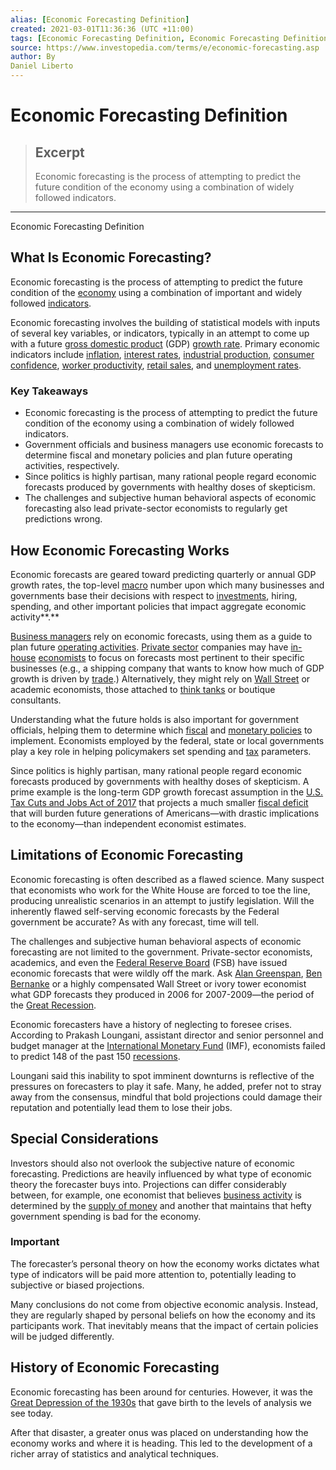 ```yaml
---
alias: [Economic Forecasting Definition]
created: 2021-03-01T11:36:36 (UTC +11:00)
tags: [Economic Forecasting Definition, Economic Forecasting Definition]
source: https://www.investopedia.com/terms/e/economic-forecasting.asp
author: By
Daniel Liberto
---
```


# Economic Forecasting Definition

> ## Excerpt
> Economic forecasting is the process of attempting to predict the future condition of the economy using a combination of widely followed indicators.

---

Economic Forecasting Definition
## What Is Economic Forecasting?

Economic forecasting is the process of attempting to predict the future condition of the [economy](https://www.investopedia.com/terms/e/economy.asp) using a combination of important and widely followed [indicators](https://www.investopedia.com/terms/e/economic_indicator.asp).

Economic forecasting involves the building of statistical models with inputs of several key variables, or indicators, typically in an attempt to come up with a future [gross domestic product](https://www.investopedia.com/terms/g/gdp.asp) (GDP) [growth rate](https://www.investopedia.com/terms/g/growthrates.asp). Primary economic indicators include [inflation](https://www.investopedia.com/terms/i/inflation.asp), [interest rates](https://www.investopedia.com/terms/i/interestrate.asp), [industrial production](https://www.investopedia.com/terms/i/ipi.asp), [consumer confidence](https://www.investopedia.com/terms/c/cci.asp), [worker productivity](https://www.investopedia.com/terms/l/labor-productivity.asp), [retail sales](https://www.investopedia.com/terms/r/retail-sales.asp), and [unemployment rates](https://www.investopedia.com/terms/u/unemploymentrate.asp).

### Key Takeaways

-   Economic forecasting is the process of attempting to predict the future condition of the economy using a combination of widely followed indicators.
-   Government officials and business managers use economic forecasts to determine fiscal and monetary policies and plan future operating activities, respectively.
-   Since politics is highly partisan, many rational people regard economic forecasts produced by governments with healthy doses of skepticism.
-   The challenges and subjective human behavioral aspects of economic forecasting also lead private-sector economists to regularly get predictions wrong.

## How Economic Forecasting Works

Economic forecasts are geared toward predicting quarterly or annual GDP growth rates, the top-level [macro](https://www.investopedia.com/terms/m/macro-environment.asp) number upon which many businesses and governments base their decisions with respect to [investments](https://www.investopedia.com/terms/i/investment.asp), hiring, spending, and other important policies that impact aggregate economic activity**.** 

[Business managers](https://www.investopedia.com/ask/answers/what-does-chief-financial-officer-cfo-do/) rely on economic forecasts, using them as a guide to plan future [operating activities](https://www.investopedia.com/terms/o/operating-activities.asp). [Private sector](https://www.investopedia.com/terms/p/private-sector.asp) companies may have [in-house](https://www.investopedia.com/terms/i/in-house.asp) [economists](https://www.investopedia.com/terms/e/economist.asp) to focus on forecasts most pertinent to their specific businesses (e.g., a shipping company that wants to know how much of GDP growth is driven by [trade](https://www.investopedia.com/terms/t/trade.asp).) Alternatively, they might rely on [Wall Street](https://www.investopedia.com/terms/w/wallstreet.asp) or academic economists, those attached to [think tanks](https://www.investopedia.com/terms/e/economic-think-tank.asp) or boutique consultants. 

Understanding what the future holds is also important for government officials, helping them to determine which [fiscal](https://www.investopedia.com/terms/f/fiscalpolicy.asp) and [monetary policies](https://www.investopedia.com/terms/m/monetarypolicy.asp) to implement. Economists employed by the federal, state or local governments play a key role in helping policymakers set spending and [tax](https://www.investopedia.com/terms/t/taxation.asp) parameters.

Since politics is highly partisan, many rational people regard economic forecasts produced by governments with healthy doses of skepticism. A prime example is the long-term GDP growth forecast assumption in the [U.S. Tax Cuts and Jobs Act of 2017](https://www.investopedia.com/taxes/trumps-tax-reform-plan-explained/) that projects a much smaller [fiscal deficit](https://www.investopedia.com/terms/f/fiscaldeficit.asp) that will burden future generations of Americans—with drastic implications to the economy—than independent economist estimates.

## Limitations of Economic Forecasting

Economic forecasting is often described as a flawed science. Many suspect that economists who work for the White House are forced to toe the line, producing unrealistic scenarios in an attempt to justify legislation. Will the inherently flawed self-serving economic forecasts by the Federal government be accurate? As with any forecast, time will tell. 

The challenges and subjective human behavioral aspects of economic forecasting are not limited to the government. Private-sector economists, academics, and even the [Federal Reserve Board](https://www.investopedia.com/terms/f/frb.asp) (FSB) have issued economic forecasts that were wildly off the mark. Ask [Alan Greenspan](https://www.investopedia.com/terms/a/alangreenspan.asp), [Ben Bernanke](https://www.investopedia.com/terms/b/benbernanke.asp) or a highly compensated Wall Street or ivory tower economist what GDP forecasts they produced in 2006 for 2007-2009—the period of the [Great Recession](https://www.investopedia.com/terms/g/great-recession.asp).

Economic forecasters have a history of neglecting to foresee crises. According to Prakash Loungani, assistant director and senior personnel and budget manager at the [International Monetary Fund](https://www.investopedia.com/terms/i/imf.asp) (IMF), economists failed to predict 148 of the past 150 [recessions](https://www.investopedia.com/terms/r/recession.asp).

Loungani said this inability to spot imminent downturns is reflective of the pressures on forecasters to play it safe. Many, he added, prefer not to stray away from the consensus, mindful that bold projections could damage their reputation and potentially lead them to lose their jobs.

## Special Considerations

Investors should also not overlook the subjective nature of economic forecasting. Predictions are heavily influenced by what type of economic theory the forecaster buys into. Projections can differ considerably between, for example, one economist that believes [business activity](https://www.investopedia.com/terms/b/business-activities.asp) is determined by the [supply of money](https://www.investopedia.com/terms/m/moneysupply.asp) and another that maintains that hefty government spending is bad for the economy.

### Important

The forecaster’s personal theory on how the economy works dictates what type of indicators will be paid more attention to, potentially leading to subjective or biased projections.

Many conclusions do not come from objective economic analysis. Instead, they are regularly shaped by personal beliefs on how the economy and its participants work. That inevitably means that the impact of certain policies will be judged differently.

## History of Economic Forecasting

Economic forecasting has been around for centuries. However, it was the [Great Depression of the 1930s](https://www.investopedia.com/terms/g/great_depression.asp) that gave birth to the levels of analysis we see today.

After that disaster, a greater onus was placed on understanding how the economy works and where it is heading. This led to the development of a richer array of statistics and analytical techniques.
